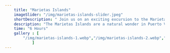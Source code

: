```yaml
---
    title: "Marietas Islands"
    imageSlider: "/img/marietas-islands-slider.jpeg"
    shortDescription: " Join us on an exciting excursion to the Marietas Islands! With a wide variety of marine life and beautiful beaches, this trip is perfect for nature and adventure lovers. "
    description: "The Marietas Islands are a natural wonder in Puerto Vallarta and are filled with a wide variety of marine life and beautiful beaches. Join us on an exciting excursion and enjoy a day full of adventure and fun. Our expert guides will take you through the best parts of the islands and help you discover the natural beauty of this protected area. Don't miss out on this once in a lifetime opportunity!"
    time: "6 Hours"
    gallery : [
        "/img/marietas-islands-1.webp","/img/marietas-islands-2.webp","/img/marietas-islands-3.webp","/img/marietas-islands-4.webp","/img/marietas-islands-5.webp","/img/marietas-islands-6.webp"
            ]
---
```

